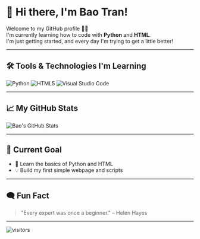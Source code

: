 # 👋 Hi there, I'm Bao Tran!
Welcome to my GitHub profile 👨‍💻  
I'm currently learning how to code with **Python** and **HTML**.  
I'm just getting started, and every day I'm trying to get a little better!

---

## 🛠️ Tools & Technologies I'm Learning
![Python](https://img.shields.io/badge/Python-3776AB?style=for-the-badge&logo=python&logoColor=white)
![HTML5](https://img.shields.io/badge/HTML5-E34F26?style=for-the-badge&logo=html5&logoColor=white)
![Visual Studio Code](https://img.shields.io/badge/VS_Code-007ACC?style=for-the-badge&logo=visualstudiocode&logoColor=white)

---

## 📈 My GitHub Stats
![Bao's GitHub Stats](https://github-readme-stats.vercel.app/api?username=bttran72&show_icons=true&theme=tokyonight)

---

## 🧭 Current Goal
- 🎯 Learn the basics of Python and HTML
- 💡 Build my first simple webpage and scripts

---

## 🗨️ Fun Fact
> "Every expert was once a beginner." – Helen Hayes

---

![visitors](https://visitor-badge.glitch.me/badge?page_id=bttran72.bttran72)
